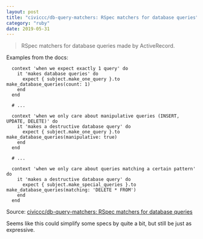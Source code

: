 ```yaml
---
layout: post
title: "civiccc/db-query-matchers: RSpec matchers for database queries"
category: "ruby"
date: 2019-05-31
---
```


> RSpec matchers for database queries made by ActiveRecord.

Examples from the docs:

```
  context 'when we expect exactly 1 query' do
    it 'makes database queries' do
      expect { subject.make_one_query }.to make_database_queries(count: 1)
    end
  end

  # ...

  context 'when we only care about manipulative queries (INSERT, UPDATE, DELETE)' do
    it 'makes a destructive database query' do
      expect { subject.make_one_query }.to make_database_queries(manipulative: true)
    end
  end

  # ...

  context 'when we only care about queries matching a certain pattern' do
    it 'makes a destructive database query' do
      expect { subject.make_special_queries }.to make_database_queries(matching: 'DELETE * FROM')
    end
  end
```

Source: [civiccc/db-query-matchers: RSpec matchers for database queries](https://github.com/civiccc/db-query-matchers)

Seems like this could simplify some specs by quite a bit, but still be just as expressive.

